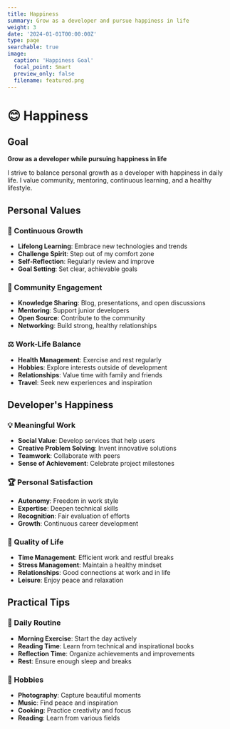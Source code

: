 ```yaml
---
title: Happiness
summary: Grow as a developer and pursue happiness in life
weight: 3
date: '2024-01-01T00:00:00Z'
type: page
searchable: true
image:
  caption: 'Happiness Goal'
  focal_point: Smart
  preview_only: false
  filename: featured.png
---
```


<div class="justify-text">

# 😊 Happiness

## Goal
**Grow as a developer while pursuing happiness in life**

I strive to balance personal growth as a developer with happiness in daily life. I value community, mentoring, continuous learning, and a healthy lifestyle.

## Personal Values

### 🌱 Continuous Growth
- **Lifelong Learning**: Embrace new technologies and trends
- **Challenge Spirit**: Step out of my comfort zone
- **Self-Reflection**: Regularly review and improve
- **Goal Setting**: Set clear, achievable goals

### 🤝 Community Engagement
- **Knowledge Sharing**: Blog, presentations, and open discussions
- **Mentoring**: Support junior developers
- **Open Source**: Contribute to the community
- **Networking**: Build strong, healthy relationships

### ⚖️ Work-Life Balance
- **Health Management**: Exercise and rest regularly
- **Hobbies**: Explore interests outside of development
- **Relationships**: Value time with family and friends
- **Travel**: Seek new experiences and inspiration

## Developer's Happiness

### 💡 Meaningful Work
- **Social Value**: Develop services that help users
- **Creative Problem Solving**: Invent innovative solutions
- **Teamwork**: Collaborate with peers
- **Sense of Achievement**: Celebrate project milestones

### 🏆 Personal Satisfaction
- **Autonomy**: Freedom in work style
- **Expertise**: Deepen technical skills
- **Recognition**: Fair evaluation of efforts
- **Growth**: Continuous career development

### 🌟 Quality of Life
- **Time Management**: Efficient work and restful breaks
- **Stress Management**: Maintain a healthy mindset
- **Relationships**: Good connections at work and in life
- **Leisure**: Enjoy peace and relaxation

## Practical Tips

### 📅 Daily Routine
- **Morning Exercise**: Start the day actively
- **Reading Time**: Learn from technical and inspirational books
- **Reflection Time**: Organize achievements and improvements
- **Rest**: Ensure enough sleep and breaks

### 🎨 Hobbies
- **Photography**: Capture beautiful moments
- **Music**: Find peace and inspiration
- **Cooking**: Practice creativity and focus
- **Reading**: Learn from various fields

</div>
